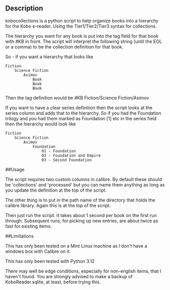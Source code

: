## Description
kobocollections is a python script to help organize books into a hierarchy for the Kobo e-reader. Using the Tier1/Tier2/Tier3 syntax for collections. 

The hierarchy you want for any book is put into the tag field for that book with #KB in front. The script will interpret the following string (until the EOL or a comma) to be the collection definition for that book. 

So - if you want a hierarchy that looks like

	Fiction
		Science Fiction
			Asimov
				Book
				Book
				Book
			
Then the tag definition would be #KB Fiction/Science Fiction/Asimov

If you want to have a clear series definition then the script looks at the series column and adds that to the hierarchy. So if you had the Foundation trilogy and you had them marked as Foundation [1] etc in the series field then the hierarchy would look like

	Fiction
		Science Fiction
			Asimov
				Foundation
					01 - Foundation
					02 - Foundation and Empire
					03 - Second Foundation
					
##Usage

The script requires two custom columns in calibre. By default these should be 'collections' and 'processed' but you can name them anything as long as you update the definition at the top of the script. 

The other thing is to put in the path name of the directory that holds the calibre library. Again this is at the top of the script.

Then just run the script. It takes about 1 second per book on the first run through. Subsequent runs, for picking up new entries, are about twice as fast for existing items.

##Limitations

This has only been tested on a Mint Linux machine as I don't have a windows box with Calibre on it.

This has only been tested with Python 3.12


There may well be edge conditions, especially for non-english items, that I haven't found. You are strongly advised to make a backup of KoboReader.sqlite, at least, before trying this.